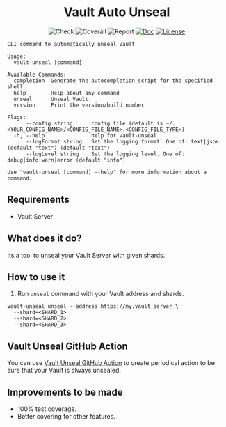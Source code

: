 <h1 align="center">
Vault Auto Unseal
</h1>

<p align="center">
    <img src="https://img.shields.io/github/workflow/status/omegion/vault-unseal/Tests" alt="Check"></a>
    <img src="https://coveralls.io/repos/github/omegion/vault-unseal/badge.svg?branch=master" alt="Coverall"></a>
    <img src="https://goreportcard.com/badge/github.com/omegion/vault-unseal" alt="Report"></a>
    <a href="http://pkg.go.dev/github.com/omegion/vault-unseal"><img src="https://img.shields.io/badge/pkg.go.dev-doc-blue" alt="Doc"></a>
    <a href="https://github.com/omegion/vault-unseal/blob/master/LICENSE"><img src="https://img.shields.io/github/license/omegion/vault-unseal" alt="License"></a>
</p>

```shell
CLI command to automatically unseal Vault

Usage:
  vault-unseal [command]

Available Commands:
  completion  Generate the autocompletion script for the specified shell
  help        Help about any command
  unseal      Unseal Vault.
  version     Print the version/build number

Flags:
      --config string      config file (default is ~/.<YOUR_CONFIG_NAME>/<CONFIG_FILE_NAME>.<CONFIG_FILE_TYPE>)
  -h, --help               help for vault-unseal
      --logFormat string   Set the logging format. One of: text|json (default "text") (default "text")
      --logLevel string    Set the logging level. One of: debug|info|warn|error (default "info")

Use "vault-unseal [command] --help" for more information about a command.

```

## Requirements

* Vault Server

## What does it do?

Its a tool to unseal your Vault Server with given shards.

## How to use it

1. Run `unseal` command with your Vault address and shards.

```shell
vault-unseal unseal --address https://my.vault.server \
  --shard=<SHARD_1>
  --shard=<SHARD_2>
  --shard=<SHARD_3>
```

## Vault Unseal GitHub Action

You can use [Vault Unseal GitHub Action](https://github.com/omegion/vault-unseal-action) to create periodical action to be sure that your Vault is always unsealed.

## Improvements to be made

* 100% test coverage.
* Better covering for other features.

